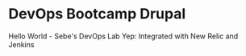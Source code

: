 # DevOps Bootcamp Drupal
Hello World - Sebe's DevOps Lab
Yep: Integrated with New Relic and Jenkins

